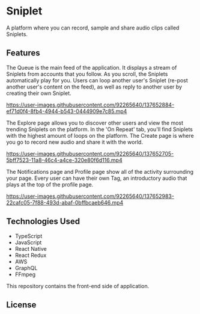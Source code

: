 # Sniplet
A platform where you can record, sample and share audio clips called Sniplets.

## Features

The Queue is the main feed of the application. It displays a stream of Sniplets from accounts that you follow. As you scroll, the Sniplets automatically play for you. Users can loop another user's Sniplet (re-post another user's content on the feed), as well as reply to another user by creating their own Sniplet.

https://user-images.githubusercontent.com/92265640/137652884-ef71d0f4-8fb4-4944-b543-0444909e7c85.mp4

The Explore page allows you to discover other users and view the most trending Sniplets on the platform. In the 'On Repeat' tab, you'll find Sniplets with the highest amount of loops on the platform. The Create page is where you go to record new audio and share it with the world.

https://user-images.githubusercontent.com/92265640/137652705-5bff7523-11a8-46c4-a4ce-320e80f6d116.mp4

The Notifications page and Profile page show all of the activity surrounding your page. Every user can have their own Tag, an introductory audio that plays at the top of the profile page.

https://user-images.githubusercontent.com/92265640/137652983-22cafc05-7f88-493d-abaf-0bffbcaeb646.mp4


## Technologies Used
- TypeScript
- JavaScript
- React Native
- React Redux
- AWS
- GraphQL
- FFmpeg

This repository contains the front-end side of application.

## License

